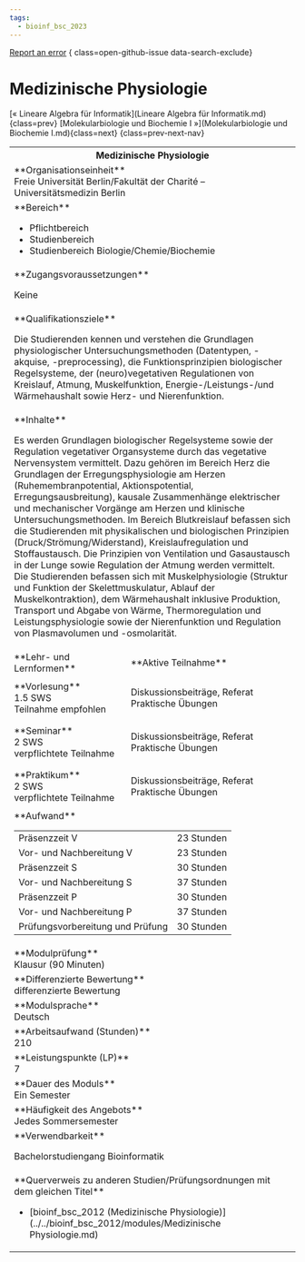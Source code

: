 ```yaml
---
tags:
  - bioinf_bsc_2023
---
```

[Report an error](https://github.com/SGSSGene/FUB-SUP/issues/new?title=Error%20in%20%22Medizinische%20Physiologie%22&body=There%20seems%20to%20be%20an%20error%20in%20module%20%22Medizinische%20Physiologie%22%2E%0A%0A%3CDescribe%20here%20a%20slightly%20more%20detailed%20description%20of%20what%20is%20wrong%3E&labels=bug)
{ class=open-github-issue data-search-exclude}

# Medizinische Physiologie

[« Lineare Algebra für Informatik](Lineare Algebra für Informatik.md){class=prev}
[Molekularbiologie und Biochemie I »](Molekularbiologie und Biochemie I.md){class=next}
{class=prev-next-nav}

<table markdown id="moduledesc">
<tr markdown class="moduledesc_head"><th colspan="2">Medizinische Physiologie </th></tr>
<tr markdown><td colspan="2">**Organisationseinheit**   <br>Freie Universität Berlin/Fakultät der Charité – Universitätsmedizin Berlin</td></tr>

<tr markdown><td colspan="2">**Bereich**<br>


- Pflichtbereich
- Studienbereich
- Studienbereich Biologie/Chemie/Biochemie

</td></tr>

<tr markdown><td colspan="2">**Zugangsvoraussetzungen** <br>

Keine


</td></tr>
<tr markdown><td colspan="2">**Qualifikationsziele**    <br>

Die Studierenden kennen und verstehen die Grundlagen physiologischer
Untersuchungsmethoden (Datentypen, -akquise, -preprocessing), die
Funktionsprinzipien biologischer Regelsysteme, der (neuro)vegetativen
Regulationen von Kreislauf, Atmung, Muskelfunktion, Energie-/Leistungs-/und
Wärmehaushalt sowie Herz- und Nierenfunktion.


</td></tr>
<tr markdown><td colspan="2">**Inhalte**                <br>

Es werden Grundlagen biologischer Regelsysteme sowie der Regulation
vegetativer Organsysteme durch das vegetative Nervensystem vermittelt. Dazu
gehören im Bereich Herz die Grundlagen der Erregungsphysiologie am Herzen
(Ruhemembranpotential, Aktionspotential, Erregungsausbreitung), kausale
Zusammenhänge elektrischer und mechanischer Vorgänge am Herzen und klinische
Untersuchungsmethoden. Im Bereich Blutkreislauf befassen sich die
Studierenden mit physikalischen und biologischen Prinzipien
(Druck/Strömung/Widerstand), Kreislaufregulation und Stoffaustausch. Die
Prinzipien von Ventilation und Gasaustausch in der Lunge sowie Regulation
der Atmung werden vermittelt. Die Studierenden befassen sich mit
Muskelphysiologie (Struktur und Funktion der Skelettmuskulatur, Ablauf der
Muskelkontraktion), dem Wärmehaushalt inklusive Produktion, Transport und
Abgabe von Wärme, Thermoregulation und Leistungsphysiologie sowie der
Nierenfunktion und Regulation von Plasmavolumen und -osmolarität.


</td></tr>

<tr markdown><td>**Lehr- und Lernformen**</td><td>**Aktive Teilnahme**</td></tr>
<tr markdown><td> **Vorlesung** <br>1.5 SWS <br> Teilnahme empfohlen</td><td>

Diskussionsbeiträge, Referat
Praktische Übungen
</td></tr>
<tr markdown><td> **Seminar** <br>2 SWS <br> verpflichtete Teilnahme</td><td>

Diskussionsbeiträge, Referat
Praktische Übungen
</td></tr>
<tr markdown><td> **Praktikum** <br>2 SWS <br> verpflichtete Teilnahme</td><td>

Diskussionsbeiträge, Referat
Praktische Übungen
</td></tr>
<tr markdown><td colspan="2">**Aufwand**                <br>
<table class="aufwand_table">
<tr><td>Präsenzzeit V</td><td>23 Stunden</td></tr>
<tr><td>Vor- und Nachbereitung V</td><td>23 Stunden</td></tr>
<tr><td>Präsenzzeit S</td><td>30 Stunden</td></tr>
<tr><td>Vor- und Nachbereitung S</td><td>37 Stunden</td></tr>
<tr><td>Präsenzzeit P</td><td>30 Stunden</td></tr>
<tr><td>Vor- und Nachbereitung P</td><td>37 Stunden</td></tr>
<tr><td>Prüfungsvorbereitung und Prüfung</td><td>30 Stunden</td></tr>
</table>

</td></tr>
<tr markdown><td colspan="2">**Modulprüfung**             <br>Klausur (90 Minuten)


</td></tr>
<tr markdown><td colspan="2">**Differenzierte Bewertung** <br>differenzierte Bewertung

</td></tr>
<tr markdown><td colspan="2">**Modulsprache**             <br>Deutsch</td></tr>
<tr markdown><td colspan="2">**Arbeitsaufwand (Stunden)** <br>210</td></tr>
<tr markdown><td colspan="2">**Leistungspunkte (LP)**     <br>7</td></tr>
<tr markdown><td colspan="2">**Dauer des Moduls**         <br>Ein Semester</td></tr>
<tr markdown><td colspan="2">**Häufigkeit des Angebots**  <br>Jedes Sommersemester</td></tr>
<tr markdown><td colspan="2">**Verwendbarkeit**           <br>

Bachelorstudiengang Bioinformatik


</td></tr>

<tr markdown><td colspan="2">**Querverweis zu anderen Studien/Prüfungsordnungen mit dem gleichen Titel**<br>


- [bioinf_bsc_2012 (Medizinische Physiologie)](../../bioinf_bsc_2012/modules/Medizinische Physiologie.md)

</td></tr>

</table>
